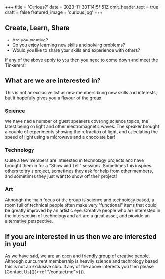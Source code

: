 +++
title = 'Curious?'
date = 2023-11-30T14:57:51Z
omit_header_text = true
draft = false
featured_image = 'curious.jpg'
+++

<!-- {{< figure src="/images/post_curious.jpg" title="LED Art" >}} -->

## Create, Learn, Share

* Are you creative?
* Do you enjoy learning new skills and solving problems?
* Would you like to share your skills and experience with others?

If any of the above apply to you then you need to come down and meet the Tinkerers!

## What are we are interested in?

This is not an exclusive list as new members bring new skills and interests, but it hopefully gives you a flavour of the group.

### Science

We have had a number of guest speakers covering science topics, the latest being on light and other electromagnetic waves.  The speaker brought a couple of experiments showing the refraction of light, and calculating the speed of light using a microwave and a chocolate bar!

### Technology

Quite a few members are interested in technology projects and have brought them in for a "Show and Tell" sessions.  Sometimes this inspires others to try a project, sometimes they ask for help from other members, and sometimes they just want to show off their project!

### Art

Although the main focus of the group is science and technology based, a room full of technical people often make very "functional" items that could be greatly improved by an artistic eye.  Creative people who are interested in the intersection of technology and art are a great asset, and provide an alternative perspective.

## If you are interested in us then we are interested in you!

As we have said, we are an open and friendly group of creative people.  Although our current membership is heavily science and technology based this is not an exclusive club.  If any of the above interests you then please [Contact Us]({{< ref "/contact.md">}}).
